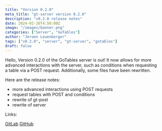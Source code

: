 ```yaml
---
title: "Version 0.2.0"
meta_title: "gt-server version 0.2.0"
description: "v0.2.0 release notes"
date: 2024-02-26T4:50:00Z
image: "/images/banner.png"
categories: ["Server", "GoTables"]
author: "Jeroen Leuenberger"
tags: ["v0.2.0", "server", "gt-server", "gotables"]
draft: false
---
```


Hello,
Version 0.2.0 of the GoTables server is out! It now allows for more advanced interactions with the server, such as conditions when requesting a table via a POST request. Additionally, some files have been rewritten.

Here are the release notes:

- more advanced interactions using POST requests
- request tables with POST and conditions
- rewrite of gt-post
- rewrite of server

Links:

[GitLab](https://git.jereileu.ch/gotables/server/gt-server/-/releases/v0.2.0)
[GitHub](https://github.com/GoTables-DB/gt-server/releases/tag/v0.2.0)